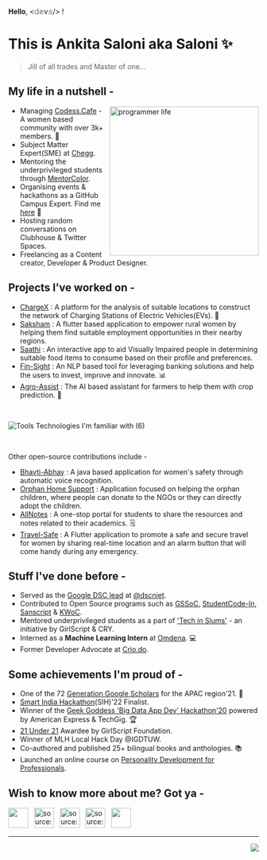 𝐇𝐞𝐥𝐥𝐨, <𝚍𝚎v𝚜/> ! 
<br>

# This is Ankita Saloni aka Saloni ✨ 
> Jill of all trades and Master of one...

## My life in a nutshell -

<img align="right" width=300px alt="programmer life" src="https://media.giphy.com/media/L1R1tvI9svkIWwpVYr/giphy.gif" />

* Managing [Codess.Cafe](https://codess.cafe/) - A women based community with over 3k+ members. 💖
* Subject Matter Expert(SME) at [Chegg](https://www.chegg.com/).
* Mentoring the underprivileged students through [MentorColor](https://mentorcolor.org/mentor/ankita-saloni-697).
* Organising events & hackathons as a GitHub Campus Expert. Find me [here](https://githubcampus.expert/saloniankita/) 🚩
* Hosting random conversations on Clubhouse & Twitter Spaces.
* Freelancing as a Content creator, Developer & Product Designer.


## Projects I've worked on -
- [ChargeX](https://github.com/saloniankita/ChargeX) : A platform for the analysis of suitable locations to construct the network of Charging Stations of Electric Vehicles(EVs). 🛵
- [Saksham](https://github.com/saloniankita/Saksham/tree/master/Project%20-%20Saksham) : A flutter based application to empower rural women by helping them find suitable employment opportunities in their nearby regions.
- [Saathi](https://github.com/saloniankita/Saathi) : An interactive app to aid Visually Impaired people in determining suitable food items to consume based on their profile and preferences. 
- [Fin-Sight](https://github.com/saloniankita/Fin_Sight) : An NLP based tool for leveraging banking solutions and help the users to invest, improve and innovate. 📊
- [Agro-Assist](https://github.com/saloniankita/Agro-Assist) : The AI based assistant for farmers to help them with crop prediction. 🌱
<br>

![Tools   Technologies I'm familiar with  (6)](https://user-images.githubusercontent.com/56873389/189878318-c72bd0cb-2484-42ef-9362-ba28616e4d60.png)

<br>

  Other open-source contributions include -
  
- [Bhavti-Abhay](https://github.com/sanscript-tech/womens_safety-java) : A java based application for women's safety through automatic voice recognition.
- [Orphan Home Support](https://github.com/sanscript-tech/orphan_support-php) : Application focused on helping the orphan children, where people can donate to the NGOs or they can directly adopt the children.
- [AllNotes](https://github.com/HarshCasper/AllNotes) : A one-stop portal for students to share the resources and notes related to their academics. 🗒️
- [Travel-Safe](https://github.com/codingindia/travel-safe) : A Flutter application to promote a safe and secure travel for women by sharing real-time location and an alarm button that will come handy during any emergency.


## Stuff I've done before -

* Served as the [Google DSC lead](https://developers.google.com/community/dsc/leads) at [@dscniet](https://github.com/DSC-NIET).
* Contributed to Open Source programs such as [GSSoC](https://gssoc.girlscript.tech/), [StudentCode-In](https://studentcode-in.github.io/), [Sanscript](https://www.commudle.com/communities/sanscript-india/events/autumn-of-open-source) & [KWoC](https://kwoc.kossiitkgp.org/).
* Mentored underprivileged students as a part of ['Tech in Slums'](https://www.girlscript.tech/home) - an initiative by GirlScript & CRY.
* Interned as a <b>Machine Learning Intern</b> at [Omdena](https://omdena.com/). 💻
* Former Developer Advocate at [Crio.do](https://www.crio.do/).


## Some achievements I'm proud of -

* One of the 72 [Generation Google Scholars](https://buildyourfuture.withgoogle.com/scholarships/generation-google-scholarship-apac) for the APAC region'21. 🏅
* [Smart India Hackathon](https://www.sih.gov.in/)(SIH)'22 Finalist. 
* Winner of the [Geek Goddess 'Big Data App Dev' Hackathon'20](https://www.techgig.com/geekgoddess) powered by American Express & TechGig. 🏆
* [21 Under 21](https://girlscriptsummit.com/21-under-21/) Awardee by GirlScript Foundation.
* Winner of MLH Local Hack Day @IGDTUW.
* Co-authored and published 25+ bilingual books and anthologies. 📚
* Launched an online course on [Personality Development for Professionals](https://uaceit.com/courses/personality-development-for-professionals/).



## Wish to know more about me? Got ya -
<a href="https://linktree.com/saloniankita" target="_blank" rel="noopener noreferrer"><img src="https://api.blog.production.linktr.ee/wp-content/uploads/2022/06/Avatar-Symbol-Canopy.png" width=40px height=40px /></a> &nbsp;  <a href="https://linkedin.com/in/saloniankita" target="_blank" rel="noopener noreferrer"><img src="https://i.imgur.com/kF9HMpz.png" width=40px height=40px title="source: imgur.com" /></a> &nbsp;  <a href="https://twitter.com/saloniankita_" target="_blank" rel="noopener noreferrer"><img src="https://i.imgur.com/G7yTDHP.png" width=40px height=40px title="source: imgur.com" /></a> &nbsp;  <a href="https://polywork.com/saloniankita" target="_blank" rel="noopener noreferrer"><img src="https://i.imgur.com/EEo2g39.png" width=40px height=40px title="source: imgur.com" /></a> &nbsp;  <a href="https://saloniankita.medium.com" target="_blank" rel="noopener noreferrer"><img src="https://github.com/gauravghongde/social-icons/blob/master/PNG/Color/Medium.png" width=40px height=40px /></a> &nbsp;  

<hr>

<img align="right" src="http://estruyf-github.azurewebsites.net/api/VisitorHit?user=saloniankita&repo=saloniankita&countColorcountColor&countColor=%237B1E7B"/>

